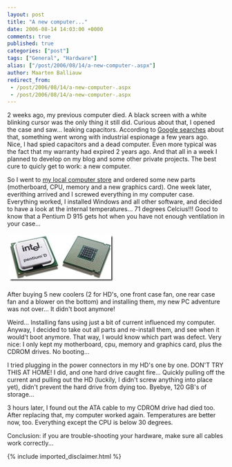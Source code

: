 ```yaml
---
layout: post
title: "A new computer..."
date: 2006-08-14 14:03:00 +0000
comments: true
published: true
categories: ["post"]
tags: ["General", "Hardware"]
alias: ["/post/2006/08/14/a-new-computer-.aspx"]
author: Maarten Balliauw
redirect_from:
 - /post/2006/08/14/a-new-computer-.aspx
 - /post/2006/08/14/a-new-computer-.aspx
---
```

<p>2 weeks ago, my previous computer died. A black screen with a white blinking cursor was the only thing it still did. Curious about that, I opened the case and saw... leaking capacitors. According to <a href="http://www.google.be/search?q=leaking+capacitors" mce_href="http://www.google.be/search?q=leaking+capacitors">Google searches</a> about that, something went wrong with industrial espionage a few years ago. Nice, I had spied capacitors and a dead computer. Even more typical was the fact that my warranty had expired 2 years ago. And that all in a week I planned to develop on my blog and some other private projects. The best cure to quicly get to work: a new computer. </p><p>So I went to <a href="http://www.sysar.be" mce_href="http://www.sysar.be">my local computer store</a> and ordered some new parts (motherboard, CPU, memory and a new graphics card). One week later, everithing arrived and I screwed everything in my computer case. Everything worked, I installed Windows and all other software, and decided to have a look at the internal temperatures... 71 degrees Celcius!!! Good to know that a Pentium D 915 gets hot when you have not enough ventilation in your case... </p><p><a href="/images/WindowsLiveWriter/Anewcomputer_80B1/pentium_d%5B9%5D.jpg" mce_href="/images/WindowsLiveWriter/Anewcomputer_80B1/pentium_d%5B9%5D.jpg" atomicselection="true"><img src="/images/WindowsLiveWriter/Anewcomputer_80B1/pentium_d_thumb%5B7%5D.jpg" style="border: 0px none ;" mce_src="/images/WindowsLiveWriter/Anewcomputer_80B1/pentium_d_thumb%5B7%5D.jpg" border="0" height="106" hspace="5" vspace="5" width="240"></a>  </p><p>After buying 5 new coolers (2 for HD's, one front case fan, one rear case fan and a blower on the bottom) and installing them, my new PC adventure was not over... It didn't boot anymore! </p><p>Weird... Installing fans using just a bit of current influenced my computer. Anyway, I decided to take out all parts and re-install them, and see when it would't boot anymore. That way, I would know which part was defect. Very nice: I only kept my motherboard, cpu, memory and graphics card, plus the CDROM drives. No booting... </p><p>I tried plugging in the power connectors in my HD's one by one. DON'T TRY THIS AT HOME! I did, and one hard drive caught fire... Quickly pulling off the current and pulling out the HD (luckily, I didn't screw anything into place yet), didn't prevent the hard drive from dying too. Byebye, 120 GB's of storage... </p><p>3 hours later, I found out the ATA cable to my CDROM drive had died too. After replacing that, my computer worked again. Temperatures are better now, too. Everything except the CPU is below 30 degrees. </p><p>Conclusion: if you are trouble-shooting your hardware, make sure all cables work correctly... </p>

{% include imported_disclaimer.html %}

